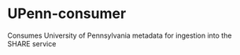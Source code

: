 UPenn-consumer
==============

Consumes University of Pennsylvania metadata for ingestion into the SHARE service
